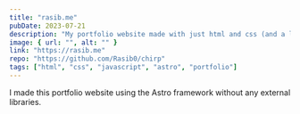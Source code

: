 ```yaml
---
title: "rasib.me"
pubDate: 2023-07-21
description: "My portfolio website made with just html and css (and a little bit of vanilla javascript)"
image: { url: "", alt: "" }
link: "https://rasib.me"
repo: "https://github.com/Rasib0/chirp"
tags: ["html", "css", "javascript", "astro", "portfolio"]
---
```


I made this portfolio website using the Astro framework without any external libraries.
